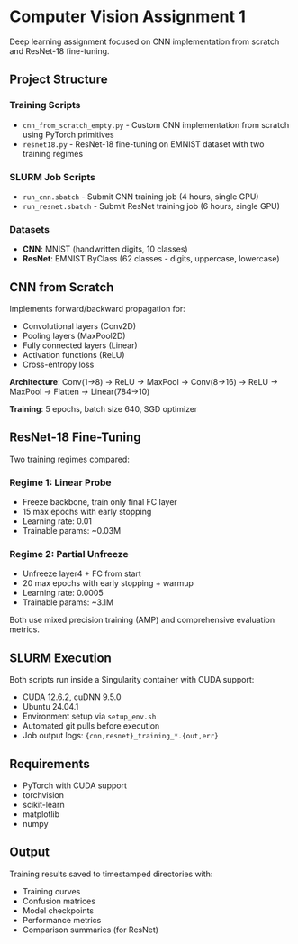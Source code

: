 # Computer Vision Assignment 1

Deep learning assignment focused on CNN implementation from scratch and ResNet-18 fine-tuning.

## Project Structure

### Training Scripts
- `cnn_from_scratch_empty.py` - Custom CNN implementation from scratch using PyTorch primitives
- `resnet18.py` - ResNet-18 fine-tuning on EMNIST dataset with two training regimes

### SLURM Job Scripts
- `run_cnn.sbatch` - Submit CNN training job (4 hours, single GPU)
- `run_resnet.sbatch` - Submit ResNet training job (6 hours, single GPU)

### Datasets
- **CNN**: MNIST (handwritten digits, 10 classes)
- **ResNet**: EMNIST ByClass (62 classes - digits, uppercase, lowercase)

## CNN from Scratch

Implements forward/backward propagation for:
- Convolutional layers (Conv2D)
- Pooling layers (MaxPool2D)
- Fully connected layers (Linear)
- Activation functions (ReLU)
- Cross-entropy loss

**Architecture**: Conv(1→8) → ReLU → MaxPool → Conv(8→16) → ReLU → MaxPool → Flatten → Linear(784→10)

**Training**: 5 epochs, batch size 640, SGD optimizer

## ResNet-18 Fine-Tuning

Two training regimes compared:

### Regime 1: Linear Probe
- Freeze backbone, train only final FC layer
- 15 max epochs with early stopping
- Learning rate: 0.01
- Trainable params: ~0.03M

### Regime 2: Partial Unfreeze
- Unfreeze layer4 + FC from start
- 20 max epochs with early stopping + warmup
- Learning rate: 0.0005
- Trainable params: ~3.1M

Both use mixed precision training (AMP) and comprehensive evaluation metrics.

## SLURM Execution

Both scripts run inside a Singularity container with CUDA support:
- CUDA 12.6.2, cuDNN 9.5.0
- Ubuntu 24.04.1
- Environment setup via `setup_env.sh`
- Automated git pulls before execution
- Job output logs: `{cnn,resnet}_training_*.{out,err}`

## Requirements

- PyTorch with CUDA support
- torchvision
- scikit-learn
- matplotlib
- numpy

## Output

Training results saved to timestamped directories with:
- Training curves
- Confusion matrices
- Model checkpoints
- Performance metrics
- Comparison summaries (for ResNet)
